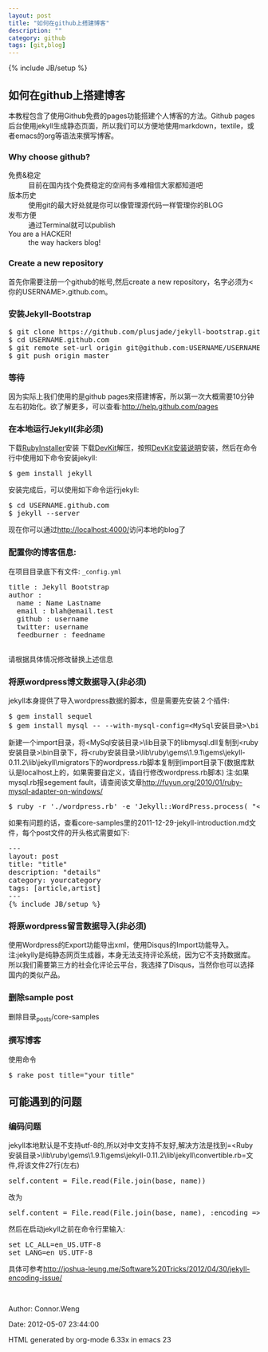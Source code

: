 ```yaml
---
layout: post
title: "如何在github上搭建博客"
description: ""
category: github
tags: [git,blog]
---
```

{% include JB/setup %}

<div id="outline-container-1" class="outline-2">
<h2 id="sec-1">如何在github上搭建博客 </h2>
<div class="outline-text-2" id="text-1">

<p>本教程包含了使用Github免费的pages功能搭建个人博客的方法。Github pages后台使用jekyll生成静态页面，所以我们可以方便地使用markdown，textile，或者emacs的org等语法来撰写博客。
</p>
</div>

<div id="outline-container-1.1" class="outline-3">
<h3 id="sec-1.1">Why choose github? </h3>
<div class="outline-text-3" id="text-1.1">

<dl>
<dt>免费&amp;稳定</dt><dd>
目前在国内找个免费稳定的空间有多难相信大家都知道吧
</dd>
<dt>版本历史</dt><dd>
使用git的最大好处就是你可以像管理源代码一样管理你的BLOG
</dd>
<dt>发布方便</dt><dd>
通过Terminal就可以publish
</dd>
<dt>You are a HACKER!</dt><dd>
the way hackers blog!
</dd>
</dl>
</div>

</div>

<div id="outline-container-1.2" class="outline-3">
<h3 id="sec-1.2">Create a new repository </h3>
<div class="outline-text-3" id="text-1.2">

<p>首先你需要注册一个github的帐号,然后create a new repository，名字必须为&lt;你的USERNAME&gt;.github.com。
</p></div>

</div>

<div id="outline-container-1.3" class="outline-3">
<h3 id="sec-1.3">安装Jekyll-Bootstrap </h3>
<div class="outline-text-3" id="text-1.3">




<pre class="example">$ git clone https://github.com/plusjade/jekyll-bootstrap.git USERNAME.github.com
$ cd USERNAME.github.com
$ git remote set-url origin git@github.com:USERNAME/USERNAME.github.com.git
$ git push origin master
</pre>



</div>

</div>

<div id="outline-container-1.4" class="outline-3">
<h3 id="sec-1.4">等待 </h3>
<div class="outline-text-3" id="text-1.4">

<p>因为实际上我们使用的是github pages来搭建博客，所以第一次大概需要10分钟左右初始化。欲了解更多，可以查看:<a href="http://help.github.com/pages">http://help.github.com/pages</a>
</p></div>

</div>

<div id="outline-container-1.5" class="outline-3">
<h3 id="sec-1.5">在本地运行Jekyll(非必须) </h3>
<div class="outline-text-3" id="text-1.5">

<p>下载<a href="http://rubyinstaller.org/downloads/">RubyInstaller</a>安装
下载<a href="http://rubyinstaller.org/downloads/">DevKit</a>解压，按照<a href="https://github.com/oneclick/rubyinstaller/wiki/Development-Kit">DevKit安装说明</a>安装，然后在命令行中使用如下命令安装jekyll:
</p>


<pre class="example">$ gem install jekyll
</pre>




<p>
安装完成后，可以使用如下命令运行jekyll:
</p>


<pre class="example">$ cd USERNAME.github.com
$ jekyll --server
</pre>




<p>
现在你可以通过<a href="http://localhost:4000/">http://localhost:4000/</a>访问本地的blog了
</p></div>

</div>

<div id="outline-container-1.6" class="outline-3">
<h3 id="sec-1.6">配置你的博客信息: </h3>
<div class="outline-text-3" id="text-1.6">

<p>在项目目录底下有文件: <code>_config.yml</code>
</p>


<pre class="example">title : Jekyll Bootstrap
author : 
  name : Name Lastname
  email : blah@email.test
  github : username
  twitter: username
  feedburner : feedname

</pre>



<p>
请根据具体情况修改替换上述信息
</p></div>

</div>

<div id="outline-container-1.7" class="outline-3">
<h3 id="sec-1.7">将原wordpress博文数据导入(非必须) </h3>
<div class="outline-text-3" id="text-1.7">

<p>jekyll本身提供了导入wordpress数据的脚本，但是需要先安装２个插件:
</p>


<pre class="example">$ gem install sequel
$ gem install mysql -- --with-mysql-config=&lt;MySql安装目录&gt;\bin\mysql_config
</pre>



<p>
新建一个import目录，将&lt;MySql安装目录&gt;\lib目录下的libmysql.dll复制到&lt;ruby安装目录&gt;\bin目录下，将&lt;ruby安装目录&gt;\lib\ruby\gems\1.9.1\gems\jekyll-0.11.2\lib\jekyll\migrators下的wordpress.rb脚本复制到import目录下(数据库默认是localhost上的，如果需要自定义，请自行修改wordpress.rb脚本)
注:如果mysql.rb报segement fault，请查阅该文章<a href="http://fuyun.org/2010/01/ruby-mysql-adapter-on-windows/">http://fuyun.org/2010/01/ruby-mysql-adapter-on-windows/</a>
</p>


<pre class="example">$ ruby -r './wordpress.rb' -e 'Jekyll::WordPress.process( "&lt;DB Name&gt;", "&lt;User Name&gt;", "&lt;Password&gt;")'
</pre>



<p>
如果有问题的话，查看core-samples里的2011-12-29-jekyll-introduction.md文件，每个post文件的开头格式需要如下:
</p>


<pre class="example">---
layout: post
title: "title"
description: "details"
category: yourcategory
tags: [article,artist]
---
{% include JB/setup %}
</pre>



</div>

</div>

<div id="outline-container-1.8" class="outline-3">
<h3 id="sec-1.8">将原wordpress留言数据导入(非必须) </h3>
<div class="outline-text-3" id="text-1.8">

<p>使用Wordpress的Export功能导出xml，使用Disqus的Import功能导入。注:jekylly是纯静态网页生成器，本身无法支持评论系统，因为它不支持数据库。所以我们需要第三方的社会化评论云平台，我选择了Disqus，当然你也可以选择国内的类似产品。
</p></div>

</div>

<div id="outline-container-1.9" class="outline-3">
<h3 id="sec-1.9">删除sample post </h3>
<div class="outline-text-3" id="text-1.9">

<p>删除目录<sub>posts</sub>/core-samples
</p></div>

</div>

<div id="outline-container-1.10" class="outline-3">
<h3 id="sec-1.10">撰写博客 </h3>
<div class="outline-text-3" id="text-1.10">

<p>使用命令
</p>


<pre class="example">$ rake post title="your title"
</pre>




</div>
</div>

</div>

<div id="outline-container-2" class="outline-2">
<h2 id="sec-2">可能遇到的问题 </h2>
<div class="outline-text-2" id="text-2">


</div>

<div id="outline-container-2.1" class="outline-3">
<h3 id="sec-2.1">编码问题 </h3>
<div class="outline-text-3" id="text-2.1">

<p>jekyll本地默认是不支持utf-8的,所以对中文支持不友好,解决方法是找到=&lt;Ruby安装目录&gt;\lib\ruby\gems\1.9.1\gems\jekyll-0.11.2\lib\jekyll\convertible.rb=文件,将该文件27行(左右)
</p>


<pre class="example">self.content = File.read(File.join(base, name))
</pre>



<p>
改为
</p>


<pre class="example">self.content = File.read(File.join(base, name), :encoding =&gt; "utf-8")
</pre>




<p>
然后在启动jekyll之前在命令行里输入:
</p>


<pre class="example">set LC_ALL=en_US.UTF-8 
set LANG=en_US.UTF-8 
</pre>




<p>
具体可参考<a href="http://joshua-leung.me/Software Tricks/2012/04/30/jekyll-encoding-issue/">http://joshua-leung.me/Software%20Tricks/2012/04/30/jekyll-encoding-issue/</a>
</p><br/></div>
</div>
</div>

<div id="postamble">
<p class="author"> Author: Connor.Weng
</p>
<p class="date"> Date: 2012-05-07 23:44:00</p>
<p class="creator">HTML generated by org-mode 6.33x in emacs 23</p>
</div>